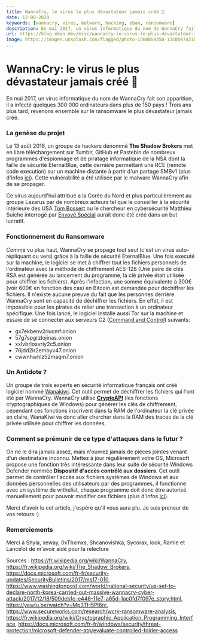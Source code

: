 ```yaml
---
title: WannaCry, le virus le plus dévastateur jamais créé 👾
date: 12-08-2020
keywords: [wannacry, virus, malware, hacking, eban, ransomware]
description: En mai 2017, un virus informatique du nom de WannaCry fait son apparition, il a infecté quelques 300 000 ordinateurs dans plus de 150 pays ! Trois ans plus tard, revenons ensemble sur le ransomware le plus dévastateur jamais créé.
url: https://blog.eban.dev/misc/wannacry-le-virus-le-plus-devastateur-jamais-cree
image: https://images.unsplash.com/flagged/photo-1560854350-13c0b47a3180?ixlib=rb-1.2.1&ixid=eyJhcHBfaWQiOjEyMDd9&auto=format&fit=crop&w=1026&q=80
...
```


# WannaCry: le virus le plus dévastateur jamais créé 👾

En mai 2017, un virus informatique du nom de WannaCry fait son apparition, il a infecté quelques 300 000 ordinateurs dans plus de 150 pays ! Trois ans plus tard, revenons ensemble sur le ransomware le plus dévastateur jamais créé.

### La genèse du projet

Le 13 août 2016, un groupe de hackers dénommé **The Shadow Brokers** met en libre téléchargement sur Tumblr, GitHub et Pastebin de nombreux programmes d'espionnage et de piratage informatique de la NSA dont la faille de sécurité EternalBlue, cette dernière permettant une RCE (remote code execution) sur un machine distante à partir d'un partage SMBv1 (plus d'infos [ici](https://docs.microsoft.com/fr-fr/security-updates/SecurityBulletins/2017/ms17-010)).
Cette vulnérabilité a été utilisée par le malware WannaCry afin de se propager.

Ce virus aujourd'hui attribué a la Corée du Nord et plus particulièrement au groupe Lazarus par de nombreux acteurs tel que le conseiller à la sécurité intérieure des USA [Tom Bossert](https://www.washingtonpost.com/world/national-security/us-set-to-declare-north-korea-carried-out-massive-wannacry-cyber-attack/2017/12/18/509deb1c-e446-11e7-a65d-1ac0fd7f097e_story.html) ou le chercheur en cybersécurité Matthieu Suiche interrogé par [Envoyé Spécial](https://yewtu.be/watch?v=Mp3TH5PI6rc) aurait donc été créé dans un but lucratif.

### Fonctionnement du Ransomware

Comme vu plus haut, WannaCry se propage tout seul (c'est un virus auto-répliquant ou vers) grâce à la faille de sécurité EternalBlue. Une fois executé sur la machine, le logiciel se met à chiffrer tout les fichiers personnels de l'ordinateur avec la méthode de chiffrement AES-128 (Une paire de clés RSA est générée au lancement du programme, la clé privée était utilisée pour chiffrer les fichiers).
Après l'infection, une somme équivalente à 300€ (voir 600€ en fonction des cas) en Bitcoin est demandée pour déchiffrer les fichiers. Il n'existe aucune preuve du fait que les personnes derrière WannaCry sont en capacité de déchiffrer les fichiers.
En effet, il est impossible pour les pirates de relier une transaction à un ordinateur spécifique. Une fois lancé, le logiciel installe aussi Tor sur la machine et essaie de se connecter aux serveurs C2 ([Command and Control](https://www.wikiwand.com/en/Command_and_control)) suivants:

-   gx7ekbenv2riucmf.onion
-   57g7spgrzlojinas.onion
-   xxlvbrloxvriy2c5.onion
-   76jdd2ir2embyv47.onion
-   cwwnhwhlz52maqm7.onion

### Un Antidote ?

Un groupe de trois experts en sécurité informatique français ont créé logiciel nommé [Wanakiwi](https://github.com/gentilkiwi/wanakiwi).
Cet outil permet de déchiffrer les fichiers qui l'ont été par WannaCry.
WannaCry utilise [**CryptoAPI**](https://fr.wikipedia.org/wiki/Cryptographic_Application_Programming_Interface) (les fonctions cryptographiques de Windows) pour générer les clés de chiffrement, cependant ces fonctions inscrivent dans la RAM de l'ordinateur la clé privée en claire, WanaKiwi va donc aller chercher dans la RAM des traces de la clé privée utilisée pour chiffrer les données.

### Comment se prémunir de ce type d'attaques dans le futur ?

On ne le dira jamais assez, mais n'ouvrez jamais de pièces jointes venant d'un destinataire inconnu.
Mettez à jour régulièrement votre OS, Microsoft propose une fonction très intéressante dans leur suite de sécurité Windows Defender nommée **Dispositif d'accès contrôlé aux dossiers**.
Cet outil permet de contrôler l'accès aux fichiers systèmes de Windows et aux données personnelles des utilisateurs par des programmes, il fonctionne avec un système de withelist, chaque programme doit donc être autorisé manuellement pour pouvoir modifier ces fichiers (plus d'infos [ici](https://docs.microsoft.com/fr-fr/windows/security/threat-protection/microsoft-defender-atp/evaluate-controlled-folder-access)).

Merci d'avoir lu cet article, j'espère qu'il vous aura plu.
Je suis preneur de vos retours :)

### Remerciements

Merci à Shyla, xeway, 0xThxmxs, Shcanovishka, Sycorax, look, Ramle et Lancelot de m'avoir aidé pour la relecture

Sources : https://fr.wikipedia.org/wiki/WannaCry, https://fr.wikipedia.org/wiki/The_Shadow_Brokers, https://docs.microsoft.com/fr-fr/security-updates/SecurityBulletins/2017/ms17-010, https://www.washingtonpost.com/world/national-security/us-set-to-declare-north-korea-carried-out-massive-wannacry-cyber-attack/2017/12/18/509deb1c-e446-11e7-a65d-1ac0fd7f097e_story.html, https://yewtu.be/watch?v=Mp3TH5PI6rc, https://www.secureworks.com/research/wcry-ransomware-analysis, https://fr.wikipedia.org/wiki/Cryptographic_Application_Programming_Interface, https://docs.microsoft.com/fr-fr/windows/security/threat-protection/microsoft-defender-atp/evaluate-controlled-folder-access
